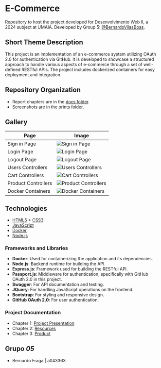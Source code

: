 # E-Commerce

Repository to host the project developed for Desenvolvimento Web II, a 2024 subject at UMAIA. Developed by Group 5: [@BernardoVilasBoas](https://github.com/BernardoVilasBoas).

## Short Theme Description

This project is an implementation of an e-commerce system utilizing OAuth 2.0 for authentication via GitHub. It is developed to showcase a structured approach to handle various aspects of e-commerce through a set of well-defined RESTful APIs. The project includes dockerized containers for easy deployment and integration.

## Repository Organization

* Report chapters are in the [docs folder](docs).
* Screenshots are in the [prints folder](prints).

## Gallery

| Page                | Image                                                        |
|---------------------|--------------------------------------------------------------|
| Sign in Page        | ![Sign in Page](prints/signinGithub.png)                     |
| Login Page          | ![Login Page](prints/loginGithub.png)                        |
| Logout Page         | ![Logout Page](prints/logout.png)                            |
| Users Controllers   | ![Users Controllers](prints/usersController.png)             |
| Cart Controllers    | ![Cart Controllers](prints/cartController.png)               |
| Product Controllers | ![Product Controllers](prints/productController.png)         |
| Docker Containers   | ![Docker Containers](prints/dockerContainers.png)            |

## Technologies

* [HTML5](https://html.spec.whatwg.org/multipage/) + [CSS3](https://www.w3.org/Style/CSS/)
* [JavaScript](https://developer.mozilla.org/en-US/docs/Learn/JavaScript)
* [Docker](https://www.docker.com/)
* [Node.js](https://nodejs.org/en/)

### Frameworks and Libraries

* **Docker**: Used for containerizing the application and its dependencies.
* **Node.js**: Backend runtime for building the API.
* **Express.js**: Framework used for building the RESTful API.
* **Passport.js**: Middleware for authentication, specifically with GitHub OAuth 2.0 in this project.
* **Swagger**: For API documentation and testing.
* **JQuery**: For handling JavaScript operations on the frontend.
* **Bootstrap**: For styling and responsive design.
* **GitHub OAuth 2.0**: For user authentication.

### Project Documentation

* Chapter 1: [Project Presentation](docs/projectpresentation.md)
* Chapter 2: [Resources](docs/Resources.md)
* Chapter 3: [Product](docs/Product.md)

## Grupo _05_

* Bernardo Fraga | a043363
